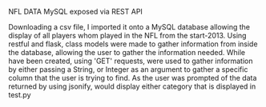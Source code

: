 NFL DATA MySQL exposed via REST API

Downloading a csv file, I imported it onto a MySQL database allowing the display of all players whom played in the NFL from the start-2013.
Using restful and flask, class models were made to gather information from inside the database, allowing the user to gather the information needed.
While have been created, using 'GET' requests, were used to gather information by either passing a String, or Integer as an argument to gather a
specific column that the user is trying to find. As the user was prompted of the data returned by using jsonify, would display either category that
is displayed in test.py
